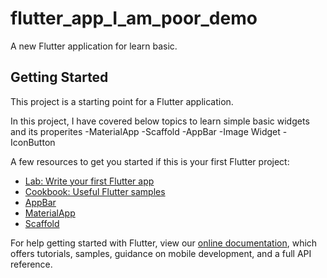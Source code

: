 # flutter_app_I_am_poor_demo

A new Flutter application for learn basic.

## Getting Started

This project is a starting point for a Flutter application.

In this project, I have covered below topics to learn simple basic widgets and its properites
  -MaterialApp
  -Scaffold
  -AppBar
  -Image Widget
  -IconButton
  

A few resources to get you started if this is your first Flutter project:

- [Lab: Write your first Flutter app](https://flutter.dev/docs/get-started/codelab)
- [Cookbook: Useful Flutter samples](https://flutter.dev/docs/cookbook)
- [AppBar](https://api.flutter.dev/flutter/material/AppBar-class.html)
- [MaterialApp](https://flutter.dev/docs/development/ui/widgets/material)
- [Scaffold](https://api.flutter.dev/flutter/material/Scaffold-class.html)

For help getting started with Flutter, view our
[online documentation](https://flutter.dev/docs), which offers tutorials,
samples, guidance on mobile development, and a full API reference.

